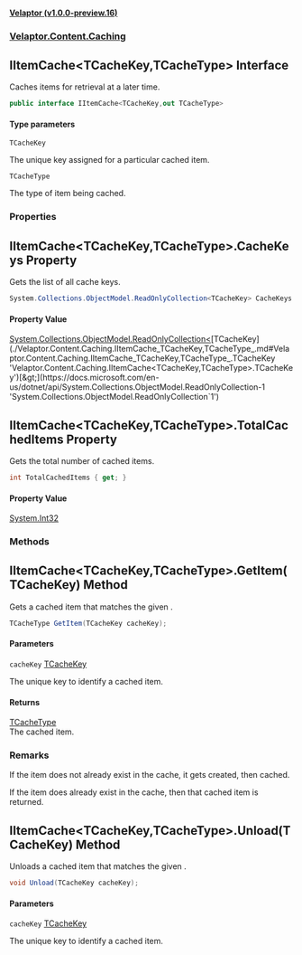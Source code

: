 #### [Velaptor (v1.0.0-preview.16)](./namespaces.md 'Velaptor Namespaces')
### [Velaptor.Content.Caching](./Velaptor.Content.Caching.md 'Velaptor.Content.Caching')

## IItemCache<TCacheKey,TCacheType> Interface

Caches items for retrieval at a later time.

```csharp
public interface IItemCache<TCacheKey,out TCacheType>
```
#### Type parameters

<a name='Velaptor.Content.Caching.IItemCache_TCacheKey,TCacheType_.TCacheKey'></a>

`TCacheKey`

The unique key assigned for a particular cached item.

<a name='Velaptor.Content.Caching.IItemCache_TCacheKey,TCacheType_.TCacheType'></a>

`TCacheType`

The type of item being cached.
### Properties

<a name='Velaptor.Content.Caching.IItemCache_TCacheKey,TCacheType_.CacheKeys'></a>

## IItemCache<TCacheKey,TCacheType>.CacheKeys Property

Gets the list of all cache keys.

```csharp
System.Collections.ObjectModel.ReadOnlyCollection<TCacheKey> CacheKeys { get; }
```

#### Property Value
[System.Collections.ObjectModel.ReadOnlyCollection&lt;](https://docs.microsoft.com/en-us/dotnet/api/System.Collections.ObjectModel.ReadOnlyCollection-1 'System.Collections.ObjectModel.ReadOnlyCollection`1')[TCacheKey](./Velaptor.Content.Caching.IItemCache_TCacheKey,TCacheType_.md#Velaptor.Content.Caching.IItemCache_TCacheKey,TCacheType_.TCacheKey 'Velaptor.Content.Caching.IItemCache<TCacheKey,TCacheType>.TCacheKey')[&gt;](https://docs.microsoft.com/en-us/dotnet/api/System.Collections.ObjectModel.ReadOnlyCollection-1 'System.Collections.ObjectModel.ReadOnlyCollection`1')

<a name='Velaptor.Content.Caching.IItemCache_TCacheKey,TCacheType_.TotalCachedItems'></a>

## IItemCache<TCacheKey,TCacheType>.TotalCachedItems Property

Gets the total number of cached items.

```csharp
int TotalCachedItems { get; }
```

#### Property Value
[System.Int32](https://docs.microsoft.com/en-us/dotnet/api/System.Int32 'System.Int32')
### Methods

<a name='Velaptor.Content.Caching.IItemCache_TCacheKey,TCacheType_.GetItem(TCacheKey)'></a>

## IItemCache<TCacheKey,TCacheType>.GetItem(TCacheKey) Method

Gets a cached item that matches the given <param name="cacheKey"></param>.

```csharp
TCacheType GetItem(TCacheKey cacheKey);
```
#### Parameters

<a name='Velaptor.Content.Caching.IItemCache_TCacheKey,TCacheType_.GetItem(TCacheKey).cacheKey'></a>

`cacheKey` [TCacheKey](./Velaptor.Content.Caching.IItemCache_TCacheKey,TCacheType_.md#Velaptor.Content.Caching.IItemCache_TCacheKey,TCacheType_.TCacheKey 'Velaptor.Content.Caching.IItemCache<TCacheKey,TCacheType>.TCacheKey')

The unique key to identify a cached item.

#### Returns
[TCacheType](./Velaptor.Content.Caching.IItemCache_TCacheKey,TCacheType_.md#Velaptor.Content.Caching.IItemCache_TCacheKey,TCacheType_.TCacheType 'Velaptor.Content.Caching.IItemCache<TCacheKey,TCacheType>.TCacheType')  
The cached item.

### Remarks
  
If the item does not already exist in the cache, it gets created, then cached.  
  
If the item does already exist in the cache, then that cached item is returned.

<a name='Velaptor.Content.Caching.IItemCache_TCacheKey,TCacheType_.Unload(TCacheKey)'></a>

## IItemCache<TCacheKey,TCacheType>.Unload(TCacheKey) Method

Unloads a cached item that matches the given <param name="cacheKey"></param>.

```csharp
void Unload(TCacheKey cacheKey);
```
#### Parameters

<a name='Velaptor.Content.Caching.IItemCache_TCacheKey,TCacheType_.Unload(TCacheKey).cacheKey'></a>

`cacheKey` [TCacheKey](./Velaptor.Content.Caching.IItemCache_TCacheKey,TCacheType_.md#Velaptor.Content.Caching.IItemCache_TCacheKey,TCacheType_.TCacheKey 'Velaptor.Content.Caching.IItemCache<TCacheKey,TCacheType>.TCacheKey')

The unique key to identify a cached item.